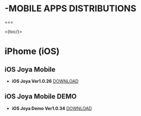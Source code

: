# -MOBILE APPS DISTRIBUTIONS
===

<{toc/}>

# iPhome (iOS)

## iOS Joya Mobile 

* **iOS Joya  Ver1.0.26** [DOWNLOAD](itms-services://?action=download-manifest&url=https://github.com/datalogicsrl/mobile-distribution/raw/master/Joya.pid)

## iOS Joya Mobile DEMO

* **iOS Joya Demo Ver1.0.34** [DOWNLOAD](itms-services://?action=download-manifest&url=https://github.com/datalogicsrl/mobile-distribution/raw/master/JoyaDemo.pid)

